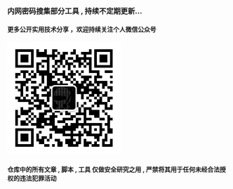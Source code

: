 ### 内网密码搜集部分工具 , 持续不定期更新...

#### 更多公开实用技术分享 ，欢迎持续关注个人微信公众号
<img src="klion.jpg" />

#### 仓库中的所有文章 , 脚本 , 工具 仅做安全研究之用 , 严禁将其用于任何未经合法授权的违法犯罪活动

